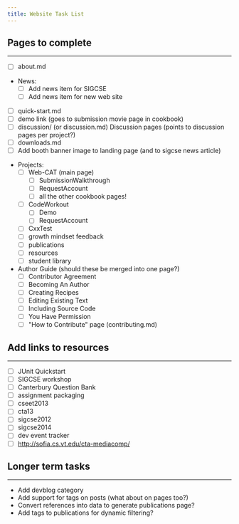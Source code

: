 ```yaml
---
title: Website Task List
---
```

## Pages to complete
-------------------
* [ ] about.md
* News:
  * [ ] Add news item for SIGCSE
  * [ ] Add news item for new web site
* [ ] quick-start.md
* [ ] demo link (goes to submission movie page in cookbook)
* [ ] discussion/ (or discussion.md) Discussion pages (points to discussion pages per project?)
* [ ] downloads.md
* [ ] Add booth banner image to landing page (and to sigcse news article)
* Projects:
  * [ ] Web-CAT (main page)
    * [ ] SubmissionWalkthrough
    * [ ] RequestAccount
    * [ ] all the other cookbook pages!
  * [ ] CodeWorkout
    * [ ] Demo
    * [ ] RequestAccount
  * [ ] CxxTest
  * [ ] growth mindset feedback
  * [ ] publications
  * [ ] resources
  * [ ] student library
* Author Guide (should these be merged into one page?)
  * [ ] Contributor Agreement
  * [ ] Becoming An Author
  * [ ] Creating Recipes
  * [ ] Editing Existing Text
  * [ ] Including Source Code
  * [ ] You Have Permission
  * [ ] "How to Contribute" page (contributing.md)

## Add links to resources
------------------------
* [ ] JUnit Quickstart
* [ ] SIGCSE workshop
* [ ] Canterbury Question Bank
* [ ] assignment packaging
* [ ] cseet2013
* [ ] cta13
* [ ] sigcse2012
* [ ] sigcse2014
* [ ] dev event tracker
* [ ] http://sofia.cs.vt.edu/cta-mediacomp/

## Longer term tasks
--------------------
* Add devblog category
* Add support for tags on posts (what about on pages too?)
* Convert references into data to generate publications page?
* Add tags to publications for dynamic filtering?

